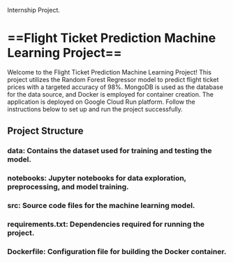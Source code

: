 Internship Project.

# ==Flight Ticket Prediction Machine Learning Project==
Welcome to the Flight Ticket Prediction Machine Learning Project! This project utilizes the Random Forest Regressor model to predict flight ticket prices with a targeted accuracy of 98%. MongoDB is used as the database for the data source, and Docker is employed for container creation. The application is deployed on Google Cloud Run platform. Follow the instructions below to set up and run the project successfully.

## Project Structure
### data: Contains the dataset used for training and testing the model.
### notebooks: Jupyter notebooks for data exploration, preprocessing, and model training.
### src: Source code files for the machine learning model.
### requirements.txt: Dependencies required for running the project.
### Dockerfile: Configuration file for building the Docker container.

